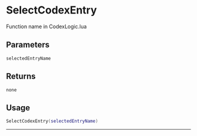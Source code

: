 # SelectCodexEntry
Function name in CodexLogic.lua
## Parameters
`selectedEntryName`
## Returns
`none`
## Usage
```lua
SelectCodexEntry(selectedEntryName)
```
---
